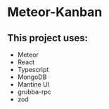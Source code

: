 # Meteor-Kanban

## This project uses:

- Meteor
- React
- Typescript
- MongoDB
- Mantine UI
- grubba-rpc
- zod

